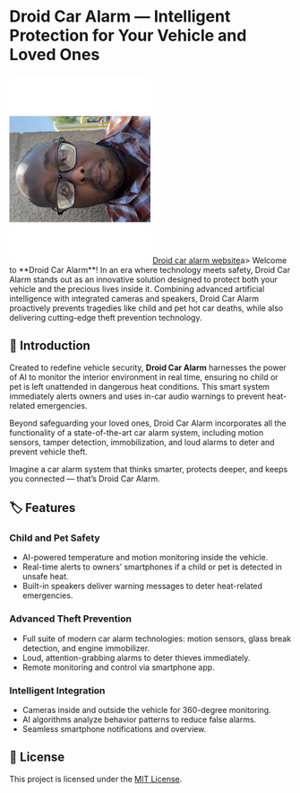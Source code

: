 # Droid Car Alarm — Intelligent Protection for Your Vehicle and Loved Ones
<img src="https://github.com/darrinlallen/adflixsocial/blob/main/src/IMG_0991.svg" width="50%" alt="Project Overview">
<a href="https://droidcaralarm.vercel.app/">Droid car alarm website</a>a>
Welcome to **Droid Car Alarm**! In an era where technology meets safety, Droid Car Alarm stands out as an innovative solution designed to protect both your vehicle and the precious lives inside it. Combining advanced artificial intelligence with integrated cameras and speakers, Droid Car Alarm proactively prevents tragedies like child and pet hot car deaths, while also delivering cutting-edge theft prevention technology.

## 📜 Introduction

Created to redefine vehicle security, **Droid Car Alarm** harnesses the power of AI to monitor the interior environment in real time, ensuring no child or pet is left unattended in dangerous heat conditions. This smart system immediately alerts owners and uses in-car audio warnings to prevent heat-related emergencies.

Beyond safeguarding your loved ones, Droid Car Alarm incorporates all the functionality of a state-of-the-art car alarm system, including motion sensors, tamper detection, immobilization, and loud alarms to deter and prevent vehicle theft.

Imagine a car alarm system that thinks smarter, protects deeper, and keeps you connected — that’s Droid Car Alarm.

## 🏷️ Features

### Child and Pet Safety

- AI-powered temperature and motion monitoring inside the vehicle.
- Real-time alerts to owners’ smartphones if a child or pet is detected in unsafe heat.
- Built-in speakers deliver warning messages to deter heat-related emergencies.

### Advanced Theft Prevention

- Full suite of modern car alarm technologies: motion sensors, glass break detection, and engine immobilizer.
- Loud, attention-grabbing alarms to deter thieves immediately.
- Remote monitoring and control via smartphone app.

### Intelligent Integration

- Cameras inside and outside the vehicle for 360-degree monitoring.
- AI algorithms analyze behavior patterns to reduce false alarms.
- Seamless smartphone notifications and overview.

## 📝 License

This project is licensed under the [MIT License](LICENSE).
